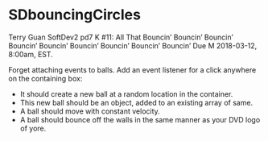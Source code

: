 # SDbouncingCircles

Terry Guan
SoftDev2 pd7
K #11: All That Bouncin’ Bouncin’ Bouncin’ Bouncin’ Bouncin’ Bouncin’ Bouncin’ Bouncin’ Bouncin’
Due M 2018-03-12, 8:00am, EST.


Forget attaching events to balls. Add an event listener for a click anywhere on the containing box:

* It should create a new ball at a random location in the container.
* This new ball should be an object, added to an existing array of same.
* A ball should move with constant velocity.
* A ball should bounce off the walls in the same manner as your DVD logo of yore.

